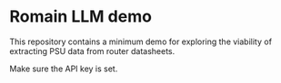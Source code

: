 # Romain LLM demo

This repository contains a minimum demo for exploring the viability of extracting PSU data from router datasheets.

Make sure the API key is set.